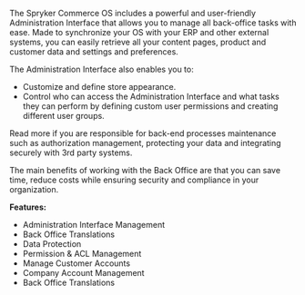 The Spryker Commerce OS includes a powerful and user-friendly Administration Interface that allows you to manage all back-office tasks with ease. Made to synchronize your OS with your ERP and other external systems, you can easily retrieve all your content pages, product and customer data and settings and preferences.

The Administration Interface also enables you to:

* Customize and define store appearance.
* Control who can access the Administration Interface and what tasks they can perform by defining custom user permissions and creating different user groups.

Read more if you are responsible for back-end processes maintenance such as authorization management, protecting your data and integrating securely with 3rd party systems.

The main benefits of working with the Back Office are that you can save time, reduce costs while ensuring security and compliance in your organization.

**Features:**

* Administration Interface Management
* Back Office Translations
* Data Protection
* Permission & ACL Management
* Manage Customer Accounts
* Company Account Management
* Back Office Translations